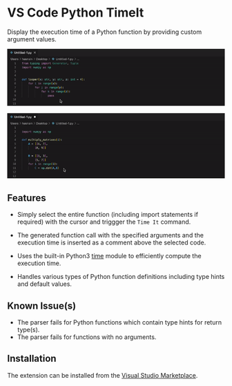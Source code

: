 # VS Code Python TimeIt

Display the execution time of a Python function by providing custom argument values.

<p align="center">
<img src="images/demo_time.gif" alt="Demo"/>
</p>

<p align="center">
<img src="images/demo_time_2.gif" alt="Demo"/>
</p>


## Features

* Simply select the entire function (including import statements if required) with the cursor and triggger the `Time It` command. 

* The generated function call with the specified arguments and the execution time is inserted as a comment above the selected code.

* Uses the built-in Python3 [time](https://docs.python.org/3/library/time.html) module to efficiently compute the execution time.

* Handles various types of Python function definitions including type hints and default values.


## Known Issue(s)

* The parser fails for Python functions which contain type hints for return type(s).
* The parser fails for functions with no arguments.


## Installation 
The extension can be installed from the [Visual Studio Marketplace](https://marketplace.visualstudio.com/items?itemName=HasnainRoopawalla.vscode-python-timeit).